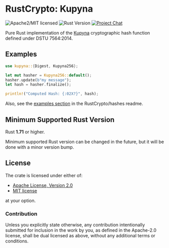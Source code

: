 # RustCrypto: Kupyna


![Apache2/MIT licensed][license-image]
![Rust Version][rustc-image]
[![Project Chat][chat-image]][chat-link]

Pure Rust implementation of the [Kupyna] cryptographic hash function defined under DSTU 7564:2014.
## Examples

```rust
use kupyna::{Digest, Kupyna256};

let mut hasher = Kupyna256::default();
hasher.update(b"my message");
let hash = hasher.finalize();

println!("Computed Hash: {:02X?}", hash);
```

Also, see the [examples section] in the RustCrypto/hashes readme.

## Minimum Supported Rust Version

Rust **1.71** or higher.

Minimum supported Rust version can be changed in the future, but it will be
done with a minor version bump.

## License

The crate is licensed under either of:

* [Apache License, Version 2.0](http://www.apache.org/licenses/LICENSE-2.0)
* [MIT license](http://opensource.org/licenses/MIT)

at your option.

### Contribution

Unless you explicitly state otherwise, any contribution intentionally submitted
for inclusion in the work by you, as defined in the Apache-2.0 license, shall be
dual licensed as above, without any additional terms or conditions.

[//]: # (badges)

[license-image]: https://img.shields.io/badge/license-Apache2.0/MIT-blue.svg
[rustc-image]: https://img.shields.io/badge/rustc-1.71+-blue.svg
[chat-image]: https://img.shields.io/badge/zulip-join_chat-blue.svg
[chat-link]: https://rustcrypto.zulipchat.com/#narrow/stream/260041-hashes

[//]: # (general links)

[Kupyna]: https://eprint.iacr.org/2015/885.pdf
[examples section]: https://github.com/RustCrypto/hashes#Examples
